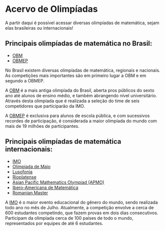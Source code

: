 # Acervo de Olimpíadas

A partir daqui é possível acessar diversas olimpíadas de matemática, sejam elas brasileiras ou internacionais!

## Principais olimpíadas de matemática no Brasil:

- [OBM]()
- [OBMEP]()

No Brasil existem diversas olimpíadas de matemática, regionais e nacionais. As competições mais importantes são em primeiro lugar a OBM e em segundo a OBMEP. 

A [OBM]() é a mais antiga olimpíada do Brasil, aberta pros públicos do sexto ano até alunos de ensino médio, e também abrangendo nível universitário. Através desta olimpíada que é realizada a seleção do time de seis competidores que participarão da IMO.

A [OBMEP]() é exclusiva para alunos de escola pública, e com sucessivos recordes de participação, é considerada a maior olimpíada do mundo com mais de 19 milhões de participantes.

## Principais olimpíadas de matemática internacionais:

- [IMO]()
- [Olimpíada de Maio]()
- [Lusofonia]()
- [Rioplatense]()
- [Asian Pacific Mathematics Olympiad (APMO)]()
- [Ibero-Americana de Matemática]()
- [Romanian Master]()

A [IMO]() é o maior evento educacional do gênero do mundo, sendo realizada todo ano no mês de Julho. Atualmente, a competição envolve a cerca de 600 estudantes competindo, que fazem provas em dois dias consecutivos. Participam da olimpíada cerca de 100 países de todo o mundo, representados por equipes de até 6 estudantes.
